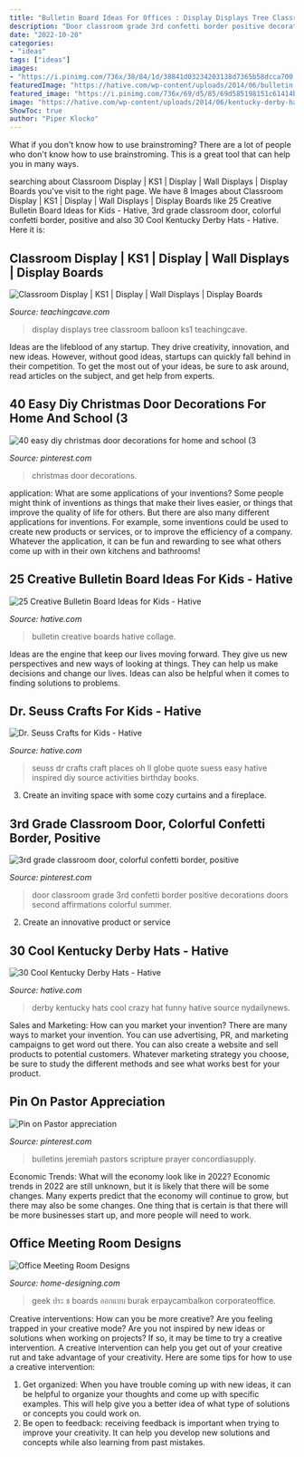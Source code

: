```yaml
---
title: "Bulletin Board Ideas For Offices : Display Displays Tree Classroom Balloon Ks1 Teachingcave"
description: "Door classroom grade 3rd confetti border positive decorations doors second affirmations colorful summer"
date: "2022-10-20"
categories:
- "ideas"
tags: ["ideas"]
images:
- "https://i.pinimg.com/736x/38/84/1d/38841d03234203138d7365b58dcca700.jpg"
featuredImage: "https://hative.com/wp-content/uploads/2014/06/bulletin-board-ideas-collage.jpg"
featured_image: "https://i.pinimg.com/736x/69/d5/85/69d585198151c61414ba65232a4a0c86.jpg"
image: "https://hative.com/wp-content/uploads/2014/06/kentucky-derby-hats/30-kentucky-derby-hats.jpg"
ShowToc: true
author: "Piper Klocko"
---
```



What if you don't know how to use brainstroming?
There are a lot of people who don't know how to use brainstroming. This is a great tool that can help you in many ways.

	

		
searching about Classroom Display | KS1 | Display | Wall Displays | Display Boards you've visit to the right page. We have 8 Images about Classroom Display | KS1 | Display | Wall Displays | Display Boards like 25 Creative Bulletin Board Ideas for Kids - Hative, 3rd grade classroom door, colorful confetti border, positive and also 30 Cool Kentucky Derby Hats - Hative. Here it is:
		
    
## Classroom Display | KS1 | Display | Wall Displays | Display Boards

<img loading=lazy src="https://www.teachingcave.com/wp-content/uploads/2013/10/Balloon-Display.jpg" onerror="this.onerror=null;this.src='https://tse4.mm.bing.net/th?id=OIP.US6aKdQEqzU88eL51RpcdgHaK6&amp;pid=15.1';" alt="Classroom Display | KS1 | Display | Wall Displays | Display Boards">

_Source: teachingcave.com_

>display displays tree classroom balloon ks1 teachingcave. 

	

Ideas are the lifeblood of any startup. They drive creativity, innovation, and new ideas. However, without good ideas, startups can quickly fall behind in their competition. To get the most out of your ideas, be sure to ask around, read articles on the subject, and get help from experts.

    
## 40 Easy Diy Christmas Door Decorations For Home And School (3

<img loading=lazy src="https://i.pinimg.com/736x/38/84/1d/38841d03234203138d7365b58dcca700.jpg" onerror="this.onerror=null;this.src='https://tse4.mm.bing.net/th?id=OIP.tt2VVv0-R4F-90PT_3-b0QHaK4&amp;pid=15.1';" alt="40 easy diy christmas door decorations for home and school (3">

_Source: pinterest.com_

>christmas door decorations. 

	

application: What are some applications of your inventions?
Some people might think of inventions as things that make their lives easier, or things that improve the quality of life for others. But there are also many different applications for inventions. For example, some inventions could be used to create new products or services, or to improve the efficiency of a company. Whatever the application, it can be fun and rewarding to see what others come up with in their own kitchens and bathrooms!

    
## 25 Creative Bulletin Board Ideas For Kids - Hative

<img loading=lazy src="https://hative.com/wp-content/uploads/2014/06/bulletin-board-ideas-collage.jpg" onerror="this.onerror=null;this.src='https://tse4.mm.bing.net/th?id=OIP.ye0d3kTLx052ofL8Z0Hz1AHaGL&amp;pid=15.1';" alt="25 Creative Bulletin Board Ideas for Kids - Hative">

_Source: hative.com_

>bulletin creative boards hative collage. 

	

Ideas are the engine that keep our lives moving forward. They give us new perspectives and new ways of looking at things. They can help us make decisions and change our lives. Ideas can also be helpful when it comes to finding solutions to problems.

    
## Dr. Seuss Crafts For Kids - Hative

<img loading=lazy src="https://hative.com/wp-content/uploads/2015/02/dr-seuss-crafts/7-dr-seuss-crafts.jpg" onerror="this.onerror=null;this.src='https://tse1.mm.bing.net/th?id=OIP.0nYHPeJhgy9OERJ3ovanRAHaLH&amp;pid=15.1';" alt="Dr. Seuss Crafts for Kids - Hative">

_Source: hative.com_

>seuss dr crafts craft places oh ll globe quote suess easy hative inspired diy source activities birthday books. 

	

3. Create an inviting space with some cozy curtains and a fireplace. 

    
## 3rd Grade Classroom Door, Colorful Confetti Border, Positive

<img loading=lazy src="https://i.pinimg.com/736x/69/d5/85/69d585198151c61414ba65232a4a0c86.jpg" onerror="this.onerror=null;this.src='https://tse1.mm.bing.net/th?id=OIP.I8EOwHHrIdHVp0P5mbHLAgHaPZ&amp;pid=15.1';" alt="3rd grade classroom door, colorful confetti border, positive">

_Source: pinterest.com_

>door classroom grade 3rd confetti border positive decorations doors second affirmations colorful summer. 

	

2. Create an innovative product or service 

    
## 30 Cool Kentucky Derby Hats - Hative

<img loading=lazy src="https://hative.com/wp-content/uploads/2014/06/kentucky-derby-hats/30-kentucky-derby-hats.jpg" onerror="this.onerror=null;this.src='https://tse4.mm.bing.net/th?id=OIP.wsj969OiLmzcQMTDIg1wRwHaGO&amp;pid=15.1';" alt="30 Cool Kentucky Derby Hats - Hative">

_Source: hative.com_

>derby kentucky hats cool crazy hat funny hative source nydailynews. 

	

Sales and Marketing: How can you market your invention?
There are many ways to market your invention. You can use advertising, PR, and marketing campaigns to get word out there. You can also create a website and sell products to potential customers. Whatever marketing strategy you choose, be sure to study the different methods and see what works best for your product.

    
## Pin On Pastor Appreciation

<img loading=lazy src="https://i.pinimg.com/736x/b0/53/79/b0537976ff2313ca4ff26bafca47c00d.jpg" onerror="this.onerror=null;this.src='https://tse4.mm.bing.net/th?id=OIP._OFEkzWDj2fm3QsNg7DOnwHaLc&amp;pid=15.1';" alt="Pin on Pastor appreciation">

_Source: pinterest.com_

>bulletins jeremiah pastors scripture prayer concordiasupply. 

	

Economic Trends: What will the economy look like in 2022?
Economic trends in 2022 are still unknown, but it is likely that there will be some changes. Many experts predict that the economy will continue to grow, but there may also be some changes. One thing that is certain is that there will be more businesses start up, and more people will need to work.

    
## Office Meeting Room Designs

<img loading=lazy src="http://cdn.home-designing.com/wp-content/uploads/2009/06/meeting-room-design-582x872.jpg" onerror="this.onerror=null;this.src='https://tse3.mm.bing.net/th?id=OIP.ktXk6vl31W_31L0wSTWR0QHaLG&amp;pid=15.1';" alt="Office Meeting Room Designs">

_Source: home-designing.com_

>geek ประ ช boards ออกแบบ burak erpaycambalkon corporateoffice. 

	

Creative interventions: How can you be more creative?
Are you feeling trapped in your creative mode? Are you not inspired by new ideas or solutions when working on projects? If so, it may be time to try a creative intervention. A creative intervention can help you get out of your creative rut and take advantage of your creativity. Here are some tips for how to use a creative intervention: 
1. Get organized: When you have trouble coming up with new ideas, it can be helpful to organize your thoughts and come up with specific examples. This will help give you a better idea of what type of solutions or concepts you could work on. 
2. Be open to feedback: receiving feedback is important when trying to improve your creativity. It can help you develop new solutions and concepts while also learning from past mistakes. 

